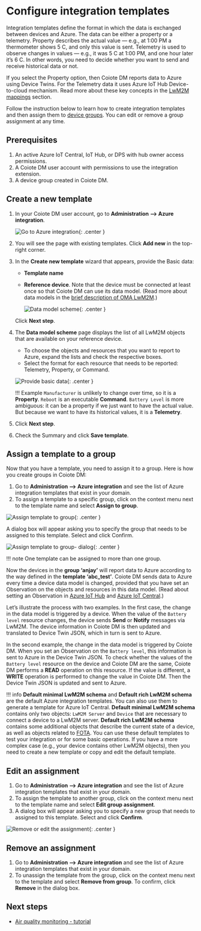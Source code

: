 # Configure integration templates

Integration templates define the format in which the data is exchanged between devices and Azure. The data can be either a property or a telemetry. Property describes the actual value — e.g., at 1:00 PM a thermometer shows 5 C, and only this value is sent. Telemetry is used to observe changes in values — e.g., it was 5 C at 1:00 PM, and one hour later it’s 6 C. In other words, you need to decide whether you want to send and receive historical data or not.

If you select the Property option, then Coiote DM reports data to Azure using Device Twins. For the Telemetry data it uses Azure IoT Hub Device-to-cloud mechanism. Read more about these key concepts in the [LwM2M mappings](https://iotdevzone.avsystem.com/docs/Azure_IoT_Integration_Guide/Concepts/LwM2M_mappings/) section.

Follow the instruction below to learn how to create integration templates and then assign them to [device groups](https://lwm2m-test.avsystem.io/doc/user/User_Guide/Device_management/Managing_device_groups_toctree.html). You can edit or remove a group assignment at any time.

## Prerequisites
1. An active Azure IoT Central, IoT Hub, or DPS with hub owner access permissions.
2. A Coiote DM user account with permissions to use the integration extension.
3. A device group created in Coiote DM.

## Create a new template

1. In your Coiote DM user account, go to **Administration —> Azure integration**.

    ![Go to Azure integration](images/azure_navbar.png "Go to Administration —> Azure integration"){: .center }

2. You will see the page with existing templates. Click **Add new** in the top-right corner.
3. In the **Create new template** wizard that appears, provide the Basic data:
    * **Template name**
    * **Reference device**. Note that the device must be connected at least once so that Coiote DM can use its data model. (Read more about data models in the [brief description of OMA LwM2M](https://avsystem.github.io/Anjay-doc/LwM2M.html).)

        ![Data model scheme](images/templ_name.png "Data model scheme"){: .center }

    Click **Next step**.

4. The **Data model scheme** page displays the list of all LwM2M objects that are available on your reference device.

    * To choose the objects and resources that you want to report to Azure, expand the lists and check the respective boxes.
    * Select the format for each resource that needs to be reported: Telemetry, Property, or Command.

    ![Provide basic data](images/datamodelscheme.png "Provide basic data"){: .center }

    !!! Example
        `Manufacturer` is unlikely to change over time, so it is a **Property**. `Reboot` is an executable **Command**. `Battery Level` is more ambiguous: it can be a property if we just want to have the actual value. But because we want to have its historical values, it is a **Telemetry**.

5. Click **Next step**.

6. Check the Summary and click **Save template**.

## Assign a template to a group

Now that you have a template, you need to assign it to a group. Here is how you create groups in Coiote DM:

1. Go to **Administration —> Azure integration** and see the list of Azure integration templates that exist in your domain.
2. To assign a template to a specific group, click on the context menu next to the template name and select **Assign to group**.

![Assign template to group](images/templ_assign.png "Assign template to group"){: .center }

A dialog box will appear asking you to specify the group that needs to be assigned to this template. Select and click Confirm.

![Assign template to group- dialog](images/templ-assign-group.png "Assign template to group- dialog"){: .center }

!!! note
    One template can be assigned to more than one group.

Now the devices in the **group ‘anjay’** will report data to Azure according to the way defined in the **template ‘abc_test’**. Coiote DM sends data to Azure every time a device data model is changed, provided that you have set an Observation on the objects and resources in this data model. (Read about setting an Observation in [Azure IoT Hub](https://iotdevzone.avsystem.com/docs/Azure_IoT_Integration_Guide/Azure_IoT_Hub_integration/Set_an_Observation/) and [Azure IoT Central](/Azure_IoT_Central_integration/Set_an_Observation/).)

Let’s illustrate the process with two examples. In the first case, the change in the data model is triggered by a device. When the value of the `Battery level` resource changes, the device sends **Send** or **Notify** messages via LwM2M. The device information in Coiote DM is then updated and translated to Device Twin JSON, which in turn is sent to Azure.

In the second example, the change in the data model is triggered by Coiote DM. When you set an Observation on the `Battery level`, this information is sent to Azure in the Device Twin JSON. To check whether the values of the `Battery level` resource on the device and Coiote DM are the same, Coiote DM performs a **READ** operation on this resource. If the value is different, a **WRITE** operation is performed to change the value in Coiote DM. Then the Device Twin JSON is updated and sent to Azure.

!!! info
    **Default minimal LwM2M schema** and **Default rich LwM2M schema** are the default Azure integration templates. You can also use them to generate a template for Azure IoT Central. **Default minimal LwM2M schema** contains only two objects: `LwM2M Server` and `Device` that are necessary to connect a device to a LwM2M server. **Default rich LwM2M schema** contains some additional objects that describe the current state of a device, as well as objects related to [FOTA](https://iotdevzone.avsystem.com/docs/Azure_IoT_Integration_Guide/Azure_IoT_Hub_integration/Device_operations/Upgrading_firmware/). You can use these default templates to test your integration or for some basic operations. If you have a more complex case (e.g., your device contains other LwM2M objects), then you need to create a new template or copy and edit the default template.

## Edit an assignment

1. Go to **Administration —> Azure integration** and see the list of Azure integration templates that exist in your domain.
2. To assign the template to another group, click on the context menu next to the template name and select **Edit group assignment**.
3. A dialog box will appear asking you to specify a new group that needs to assigned to this template. Select and click **Confirm**.

![Remove or edit the assignment](images/templ_remove.png "Remove or edit the assignment"){: .center }

## Remove an assignment
1. Go to **Administration —> Azure integration** and see the list of Azure integration templates that exist in your domain.
2. To unassign the template from the group, click on the context menu next to the template and select **Remove from group**. To confirm, click **Remove** in the dialog box.

## Next steps
 - [Air quality monitoring - tutorial](https://iotdevzone.avsystem.com/docs/Azure_IoT_Integration_Guide/Tutorials/Air_quality_monitoring_tutorial/)
